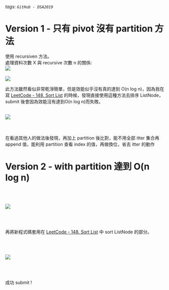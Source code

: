 ###### tags: `GitHub - DSA2019`
# Version 1 - 只有 pivot 沒有 partition 方法

使用 recursiven 方法。
<br>
處理資料次數 X 與 recursive 次數 n 的關係:
<br>
![](https://i.imgur.com/VHFKWBl.png)
<br><br>
![](https://i.imgur.com/BlppxgP.jpg)
<br>

此方法雖然看似非常乾淨簡單，但是效能似乎沒有真的達到 O(n log n)，因為我在寫 [LeetCode - 148. Sort List](https://leetcode.com/problems/sort-list/) 的時候，發現直接使用這種方法去排序 ListNode，submit 後會因為效能沒有達到O(n log n)而失敗。
<br><br>

![](https://i.imgur.com/jBvf460.png)

<br><br>
在看過其他人的做法後發現，再加上 partition 後比對，能不用全部 itter 集合再 append 值，能利用 partition 查看 index 的值，再做換位，省去 itter 的動作

# Version 2 - with partition 達到 O(n log n)
<br><br>

![](https://i.imgur.com/AL7MqF4.jpg)

<br><br>

再將新程式碼套用在 [LeetCode - 148. Sort List](https://leetcode.com/problems/sort-list/) 中 sort ListNode 的部分。

<br><br>

![](https://i.imgur.com/eIoezBu.png)

<br><br>

成功 submit !


